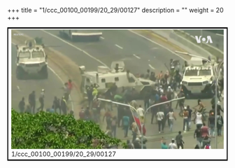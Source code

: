 +++
title = "1/ccc_00100_00199/20_29/00127"
description = ""
weight = 20
+++

<table style="border:2px solid black;max-width:800px;max-height:800px;" 
><tr><td>
<img class="center-fit-jpg"
src="/jpg_/aaa_20190430_NxaOmWaI8sI_00126.jpg">
1/ccc_00100_00199/20_29/00127
</img></td></tr></table>
